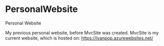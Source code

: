 PersonalWebsite
===============

Personal Website

My previous personal website, before MvcSite was created.
MvcSite is my current website, which is hosted on: https://ivanpop.azurewebsites.net/
